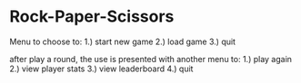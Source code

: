 # Rock-Paper-Scissors
Menu to choose to:
1.) start new game
2.) load game
3.) quit


after play a round, the use is presented with another menu to:
1.) play again
2.) view player stats
3.) view leaderboard
4.) quit



